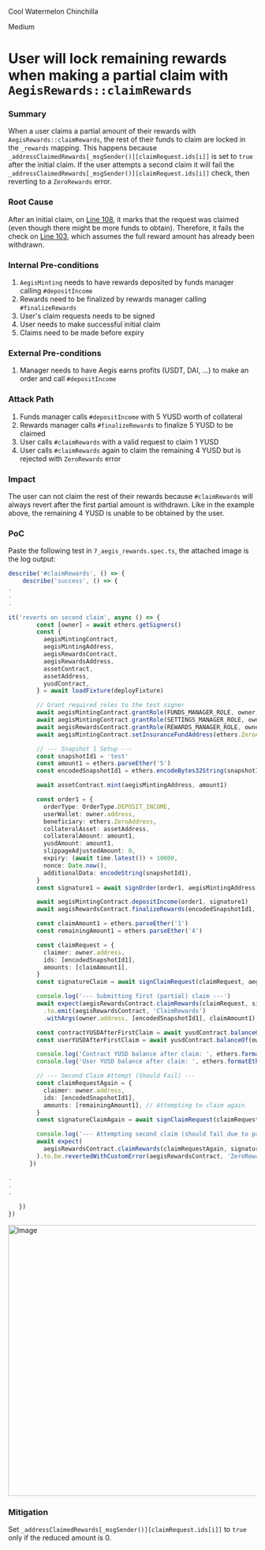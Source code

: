 Cool Watermelon Chinchilla

Medium

# User will lock remaining rewards when making a partial claim with `AegisRewards::claimRewards`

### Summary

When a user claims a partial amount of their rewards with `AegisRewards::claimRewards`, the rest of their funds to claim are locked in the `_rewards` mapping. This happens because `_addressClaimedRewards[_msgSender()][claimRequest.ids[i]]` is set to `true` after the initial claim. If the user attempts a second claim it will fail the ` _addressClaimedRewards[_msgSender()][claimRequest.ids[i]]` check, then reverting to a `ZeroRewards` error.

### Root Cause

After an initial claim, on [Line 108](https://github.com/sherlock-audit/2025-04-aegis-op-grant/blob/main/aegis-contracts/contracts/AegisRewards.sol#L108), it marks that the request was claimed (even though there might be more funds to obtain). Therefore, it fails the check on [Line 103](https://github.com/sherlock-audit/2025-04-aegis-op-grant/blob/main/aegis-contracts/contracts/AegisRewards.sol#L103), which assumes the full reward amount has already been withdrawn. 

### Internal Pre-conditions

1. `AegisMinting` needs to have rewards deposited by funds manager calling `#depositIncome`
2. Rewards need to be finalized by rewards manager calling `#finalizeRewards`
3. User's claim requests needs to be signed
4. User needs to make successful initial claim
5. Claims need to be made before expiry

### External Pre-conditions

1. Manager needs to have Aegis earns profits (USDT, DAI, ...) to make an order and call `#depositIncome`

### Attack Path

1. Funds manager calls `#depositIncome` with 5 YUSD worth of collateral
2. Rewards manager calls `#finalizeRewards` to finalize 5 YUSD to be claimed
3. User calls `#claimRewards` with a valid request to claim 1 YUSD
4. User calls `#claimRewards` again to claim the remaining 4 YUSD but is rejected with `ZeroRewards` error


### Impact

The user can not claim the rest of their rewards because `#claimRewards` will always revert after the first partial amount is withdrawn. Like in the example above, the remaining 4 YUSD is unable to be obtained by the user.

### PoC

Paste the following test in `7_aegis_rewards.spec.ts`, the attached image is the log output:

```ts 
describe('#claimRewards', () => {
    describe('success', () => {
.
.
.

it('reverts on second claim', async () => {
        const [owner] = await ethers.getSigners()
        const {
          aegisMintingContract,
          aegisMintingAddress,
          aegisRewardsContract,
          aegisRewardsAddress,
          assetContract,
          assetAddress,
          yusdContract,
        } = await loadFixture(deployFixture)

        // Grant required roles to the test signer
        await aegisMintingContract.grantRole(FUNDS_MANAGER_ROLE, owner)
        await aegisMintingContract.grantRole(SETTINGS_MANAGER_ROLE, owner)
        await aegisRewardsContract.grantRole(REWARDS_MANAGER_ROLE, owner)
        await aegisMintingContract.setInsuranceFundAddress(ethers.ZeroAddress)

        // --- Snapshot 1 Setup ---
        const snapshotId1 = 'test'
        const amount1 = ethers.parseEther('5')
        const encodedSnapshotId1 = ethers.encodeBytes32String(snapshotId1)

        await assetContract.mint(aegisMintingAddress, amount1)

        const order1 = {
          orderType: OrderType.DEPOSIT_INCOME,
          userWallet: owner.address,
          beneficiary: ethers.ZeroAddress,
          collateralAsset: assetAddress,
          collateralAmount: amount1,
          yusdAmount: amount1,
          slippageAdjustedAmount: 0,
          expiry: (await time.latest()) + 10000,
          nonce: Date.now(),
          additionalData: encodeString(snapshotId1),
        }
        const signature1 = await signOrder(order1, aegisMintingAddress)

        await aegisMintingContract.depositIncome(order1, signature1)
        await aegisRewardsContract.finalizeRewards(encodedSnapshotId1, 0)

        const claimAmount1 = ethers.parseEther('1')
        const remainingAmount1 = ethers.parseEther('4')

        const claimRequest = {
          claimer: owner.address,
          ids: [encodedSnapshotId1],
          amounts: [claimAmount1],
        }
        const signatureClaim = await signClaimRequest(claimRequest, aegisRewardsAddress)

        console.log('--- Submitting first (partial) claim ---')
        await expect(aegisRewardsContract.claimRewards(claimRequest, signatureClaim))
          .to.emit(aegisRewardsContract, 'ClaimRewards')
          .withArgs(owner.address, [encodedSnapshotId1], claimAmount1)

        const contractYUSDAfterFirstClaim = await yusdContract.balanceOf(aegisRewardsAddress)
        const userYUSDAfterFirstClaim = await yusdContract.balanceOf(owner.address)

        console.log('Contract YUSD balance after claim: ', ethers.formatEther(contractYUSDAfterFirstClaim))
        console.log('User YUSD balance after claim: ', ethers.formatEther(userYUSDAfterFirstClaim))

        // --- Second Claim Attempt (Should Fail) ---
        const claimRequestAgain = {
          claimer: owner.address,
          ids: [encodedSnapshotId1],
          amounts: [remainingAmount1], // Attempting to claim again
        }
        const signatureClaimAgain = await signClaimRequest(claimRequestAgain, aegisRewardsAddress)

        console.log('--- Attempting second claim (should fail due to partial claim recorded) ---')
        await expect(
          aegisRewardsContract.claimRewards(claimRequestAgain, signatureClaimAgain),
        ).to.be.revertedWithCustomError(aegisRewardsContract, 'ZeroRewards')
      })

.
.
.

   })
})

```

<img width="548" alt="Image" src="https://sherlock-files.ams3.digitaloceanspaces.com/gh-images/d84c9d35-e9de-4124-adf7-1142d2dd7c6f" />

### Mitigation

Set `_addressClaimedRewards[_msgSender()][claimRequest.ids[i]]` to `true` only if the reduced amount is 0.